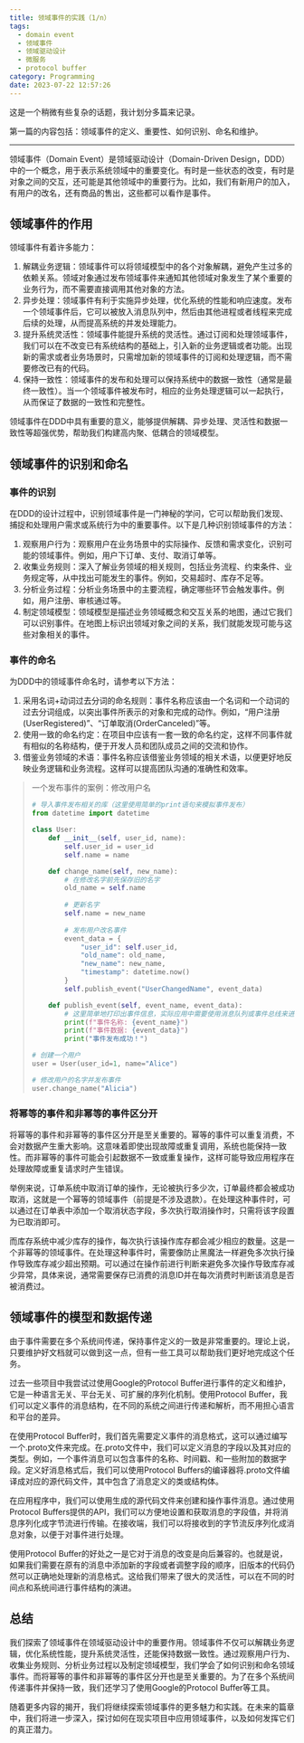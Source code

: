 ```yaml
---
title: 领域事件的实践（1/n）
tags:
  - domain event
  - 领域事件
  - 领域驱动设计
  - 微服务
  - protocol buffer
category: Programming
date: 2023-07-22 12:57:26
---
```


这是一个稍微有些复杂的话题，我计划分多篇来记录。

第一篇的内容包括：领域事件的定义、重要性、如何识别、命名和维护。

<!-- more -->

---

领域事件（Domain Event）是领域驱动设计（Domain-Driven Design，DDD）中的一个概念，用于表示系统领域中的重要变化。有时是一些状态的改变，有时是对象之间的交互，还可能是其他领域中的重要行为。比如，我们有新用户的加入，有用户的改名，还有商品的售出，这些都可以看作是事件。

## 领域事件的作用

领域事件有着许多能力：

1. 解耦业务逻辑：领域事件可以将领域模型中的各个对象解耦，避免产生过多的依赖关系。领域对象通过发布领域事件来通知其他领域对象发生了某个重要的业务行为，而不需要直接调用其他对象的方法。
2. 异步处理：领域事件有利于实施异步处理，优化系统的性能和响应速度。发布一个领域事件后，它可以被放入消息队列中，然后由其他进程或者线程来完成后续的处理，从而提高系统的并发处理能力。
3. 提升系统灵活性：领域事件能提升系统的灵活性。通过订阅和处理领域事件，我们可以在不改变已有系统结构的基础上，引入新的业务逻辑或者功能。出现新的需求或者业务场景时，只需增加新的领域事件的订阅和处理逻辑，而不需要修改已有的代码。
4. 保持一致性：领域事件的发布和处理可以保持系统中的数据一致性（通常是最终一致性）。当一个领域事件被发布时，相应的业务处理逻辑可以一起执行，从而保证了数据的一致性和完整性。

领域事件在DDD中具有重要的意义，能够提供解耦、异步处理、灵活性和数据一致性等超强优势，帮助我们构建高内聚、低耦合的领域模型。

## 领域事件的识别和命名

### 事件的识别

在DDD的设计过程中，识别领域事件是一门神秘的学问，它可以帮助我们发现、捕捉和处理用户需求或系统行为中的重要事件。以下是几种识别领域事件的方法：

1. 观察用户行为：观察用户在业务场景中的实际操作、反馈和需求变化，识别可能的领域事件。例如，用户下订单、支付、取消订单等。
2. 收集业务规则：深入了解业务领域的相关规则，包括业务流程、约束条件、业务规定等，从中找出可能发生的事件。例如，交易超时、库存不足等。
3. 分析业务过程：分析业务场景中的主要流程，确定哪些环节会触发事件。例如，用户注册、审核通过等。
4. 制定领域模型：领域模型是描述业务领域概念和交互关系的地图，通过它我们可以识别事件。在地图上标识出领域对象之间的关系，我们就能发现可能与这些对象相关的事件。

### 事件的命名

为DDD中的领域事件命名时，请参考以下方法：

1. 采用名词+动词过去分词的命名规则：事件名称应该由一个名词和一个动词的过去分词组成，以突出事件所表示的对象和完成的动作。例如，“用户注册(UserRegistered)”、“订单取消(OrderCanceled)”等。
2. 使用一致的命名约定：在项目中应该有一套一致的命名约定，这样不同事件就有相似的名称结构，便于开发人员和团队成员之间的交流和协作。
3. 借鉴业务领域的术语：事件名称应该借鉴业务领域的相关术语，以便更好地反映业务逻辑和业务流程。这样可以提高团队沟通的准确性和效率。

> 一个发布事件的案例：修改用户名
>
> ```python
> # 导入事件发布相关的库（这里使用简单的print语句来模拟事件发布）
> from datetime import datetime
> 
> class User:
>     def __init__(self, user_id, name):
>         self.user_id = user_id
>         self.name = name
> 
>     def change_name(self, new_name):
>         # 在修改名字前先保存旧的名字
>         old_name = self.name
>         
>         # 更新名字
>         self.name = new_name
>         
>         # 发布用户改名事件
>         event_data = {
>             "user_id": self.user_id,
>             "old_name": old_name,
>             "new_name": new_name,
>             "timestamp": datetime.now()
>         }
>         self.publish_event("UserChangedName", event_data)
> 
>     def publish_event(self, event_name, event_data):
>         # 这里简单地打印出事件信息，实际应用中需要使用消息队列或事件总线来进行事件的发布
>         print(f"事件名称: {event_name}")
>         print(f"事件数据: {event_data}")
>         print("事件发布成功！")
> 
> # 创建一个用户
> user = User(user_id=1, name="Alice")
> 
> # 修改用户的名字并发布事件
> user.change_name("Alicia")
> ```

### 将幂等的事件和非幂等的事件区分开

将幂等的事件和非幂等的事件区分开是至关重要的。幂等的事件可以重复消费，不会对数据产生重大影响。这意味着即使出现故障或重复调用，系统也能保持一致性。而非幂等的事件可能会引起数据不一致或重复操作，这样可能导致应用程序在处理故障或重复请求时产生错误。

举例来说，订单系统中取消订单的操作，无论被执行多少次，订单最终都会被成功取消，这就是一个幂等的领域事件（前提是不涉及退款）。在处理这种事件时，可以通过在订单表中添加一个取消状态字段，多次执行取消操作时，只需将该字段置为已取消即可。

而库存系统中减少库存的操作，每次执行该操作库存都会减少相应的数量。这是一个非幂等的领域事件。在处理这种事件时，需要像防止黑魔法一样避免多次执行操作导致库存减少超出预期。可以通过在操作前进行判断来避免多次操作导致库存减少异常，具体来说，通常需要保存已消费的消息ID并在每次消费时判断该消息是否被消费过。

## 领域事件的模型和数据传递

由于事件需要在多个系统间传递，保持事件定义的一致是非常重要的。理论上说，只要维护好文档就可以做到这一点，但有一些工具可以帮助我们更好地完成这个任务。

过去一些项目中我尝试过使用Google的Protocol Buffer进行事件的定义和维护，它是一种语言无关、平台无关、可扩展的序列化机制。使用Protocol Buffer，我们可以定义事件的消息结构，在不同的系统之间进行传递和解析，而不用担心语言和平台的差异。

在使用Protocol Buffer时，我们首先需要定义事件的消息格式，这可以通过编写一个.proto文件来完成。在.proto文件中，我们可以定义消息的字段以及其对应的类型。例如，一个事件消息可以包含事件的名称、时间戳、和一些附加的数据字段。定义好消息格式后，我们可以使用Protocol Buffers的编译器将.proto文件编译成对应的源代码文件，其中包含了消息定义的类或结构体。

在应用程序中，我们可以使用生成的源代码文件来创建和操作事件消息。通过使用Protocol Buffers提供的API，我们可以方便地设置和获取消息的字段值，并将消息序列化成字节流进行传输。在接收端，我们可以将接收到的字节流反序列化成消息对象，以便于对事件进行处理。

使用Protocol Buffer的好处之一是它对于消息的改变是向后兼容的。也就是说，如果我们需要在原有的消息中添加新的字段或者调整字段的顺序，旧版本的代码仍然可以正确地处理新的消息格式。这给我们带来了很大的灵活性，可以在不同的时间点和系统间进行事件结构的演进。

## 总结

我们探索了领域事件在领域驱动设计中的重要作用。领域事件不仅可以解耦业务逻辑，优化系统性能，提升系统灵活性，还能保持数据一致性。通过观察用户行为、收集业务规则、分析业务过程以及制定领域模型，我们学会了如何识别和命名领域事件。而将幂等的事件和非幂等的事件区分开也是至关重要的。为了在多个系统间传递事件并保持一致，我们还学习了使用Google的Protocol Buffer等工具。

随着更多内容的揭开，我们将继续探索领域事件的更多魅力和实践。在未来的篇章中，我们将进一步深入，探讨如何在现实项目中应用领域事件，以及如何发挥它们的真正潜力。
